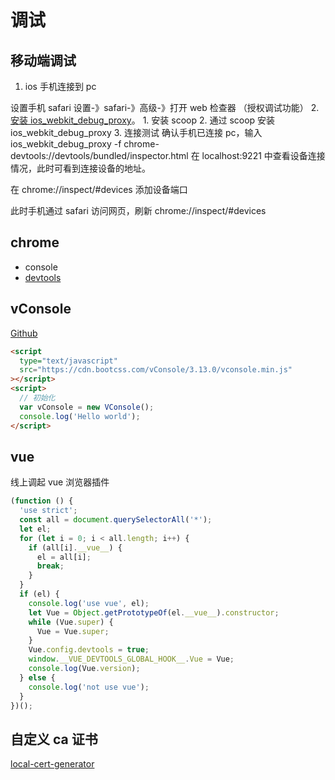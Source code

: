 # 调试

## 移动端调试

1. ios 手机连接到 pc

设置手机 safari 设置-》safari-》高级-》打开 web 检查器 （授权调试功能） 2. [安装 ios_webkit_debug_proxy](https://github.com/google/ios-webkit-debug-proxy)。 1. 安装 scoop 2. 通过 scoop 安装 ios_webkit_debug_proxy 3. 连接测试
确认手机已连接 pc，输入
ios_webkit_debug_proxy -f chrome-devtools://devtools/bundled/inspector.html
在 localhost:9221 中查看设备连接情况，此时可看到连接设备的地址。

在 chrome://inspect/#devices 添加设备端口

此时手机通过 safari 访问网页，刷新 chrome://inspect/#devices

## chrome

- console
- [devtools](https://developer.chrome.com/docs/devtools/overview/)

## vConsole

[Github](https://github.com/Tencent/vConsole)

```html
<script
  type="text/javascript"
  src="https://cdn.bootcss.com/vConsole/3.13.0/vconsole.min.js"
></script>
<script>
  // 初始化
  var vConsole = new VConsole();
  console.log('Hello world');
</script>
```

## vue

线上调起 vue 浏览器插件

```js
(function () {
  'use strict';
  const all = document.querySelectorAll('*');
  let el;
  for (let i = 0; i < all.length; i++) {
    if (all[i].__vue__) {
      el = all[i];
      break;
    }
  }
  if (el) {
    console.log('use vue', el);
    let Vue = Object.getPrototypeOf(el.__vue__).constructor;
    while (Vue.super) {
      Vue = Vue.super;
    }
    Vue.config.devtools = true;
    window.__VUE_DEVTOOLS_GLOBAL_HOOK__.Vue = Vue;
    console.log(Vue.version);
  } else {
    console.log('not use vue');
  }
})();
```

## 自定义 ca 证书

[local-cert-generator](https://github.com/dakshshah96/local-cert-generator)
